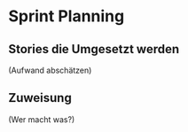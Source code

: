 # Sprint Planning 
## Stories die Umgesetzt werden
(Aufwand abschätzen)
## Zuweisung
(Wer macht was?)
